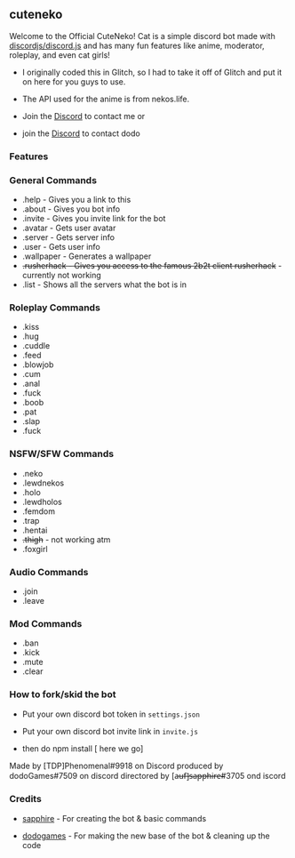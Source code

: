 ## cuteneko

Welcome to the Official CuteNeko!
Cat is a simple discord bot made with [discordjs/discord.js](https://github.com/discordjs/discord.js) and has many fun features like anime, moderator, roleplay, and even cat girls!

- I originally coded this in Glitch, so I had to take it off of Glitch and put it on here for you guys to use.

- The API used for the anime is from nekos.life.

- Join the [Discord](https://discord.gg/WcWT98sWvX) to contact me
                            or 
- join the [Discord](https://discord.gg/7eeJTgE2hn) to contact dodo

### Features

### General Commands
- .help - Gives you a link to this
- .about - Gives you bot info
- .invite - Gives you invite link for the bot
- .avatar - Gets user avatar
- .server - Gets server info
- .user - Gets user info
- .wallpaper - Generates a wallpaper
- ~~.rusherhack - Gives you access to the famous 2b2t client rusherhack~~ - currently not working
- .list - Shows all the servers what the bot is in

### Roleplay Commands
- .kiss
- .hug
- .cuddle
- .feed
- .blowjob
- .cum
- .anal
- .fuck
- .boob
- .pat
- .slap
- .fuck

### NSFW/SFW Commands
- .neko
- .lewdnekos
- .holo
- .lewdholos
- .femdom
- .trap
- .hentai
- ~~.thigh~~ - not working atm
- .foxgirl

### Audio Commands
- .join
- .leave

### Mod Commands
- .ban
- .kick
- .mute
- .clear



### How to fork/skid the bot

- Put your own discord bot token in `settings.json`

- Put your own discord bot invite link in `invite.js`

- then do npm install [ here we go]

Made by [TDP]Phenomenal#9918 on Discord
produced by dodoGames#7509 on discord
directored by [a̶u̶f̶]̶s̶a̶p̶p̶h̶i̶r̶e̶#3705 ond iscord


### Credits
- [sapphire](https://github.com/sapcraft-org) - For creating the bot & basic commands

- [dodogames](https://github.com/dodogames7) - For making the new base of the bot & cleaning up the code
